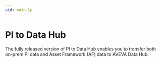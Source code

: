 ```yaml
---
uid: main-lp
---
```


# PI to Data Hub

The fully released version of PI to Data Hub enables you to transfer both on-prem PI data and Asset Framework (AF) data to AVEVA Data Hub.  
